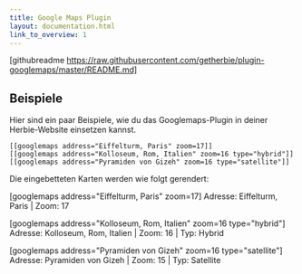 ```yaml
---
title: Google Maps Plugin
layout: documentation.html
link_to_overview: 1
---
```


[githubreadme https://raw.githubusercontent.com/getherbie/plugin-googlemaps/master/README.md]


## Beispiele

Hier sind ein paar Beispiele, wie du das Googlemaps-Plugin in deiner Herbie-Website einsetzen kannst.

    [[googlemaps address="Eiffelturm, Paris" zoom=17]]
    [[googlemaps address="Kolloseum, Rom, Italien" zoom=16 type="hybrid"]]
    [[googlemaps address="Pyramiden von Gizeh" zoom=16 type="satellite"]]
    
Die eingebetteten Karten werden wie folgt gerendert:     

[googlemaps address="Eiffelturm, Paris" zoom=17]
Adresse: Eiffelturm, Paris | Zoom: 17

[googlemaps address="Kolloseum, Rom, Italien" zoom=16 type="hybrid"]
Adresse: Kolloseum, Rom, Italien | Zoom: 16 | Typ: Hybrid

[googlemaps address="Pyramiden von Gizeh" zoom=16 type="satellite"]
Adresse: Pyramiden von Gizeh | Zoom: 15 | Typ: Satellite
